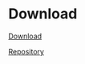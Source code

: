 # Download
[Download](https://bitbucket.org/RonaldSuwandi/le-simplepage/downloads/le-simplepage-1.00.zip)

[Repository](https://bitbucket.org/RonaldSuwandi/le-simplepage/overview)

